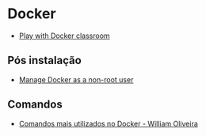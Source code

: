 # Docker

- [Play with Docker classroom](https://training.play-with-docker.com/ops-s1-hello/)

## Pós instalação

- [Manage Docker as a non-root user](https://docs.docker.com/install/linux/linux-postinstall/#manage-docker-as-a-non-root-user)

## Comandos

- [Comandos mais utilizados no Docker - William Oliveira](https://woliveiras.com.br/posts/comandos-mais-utilizados-no-docker/#CriarumcontainereentrarnoTerminal)
